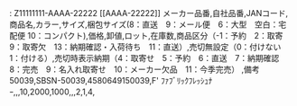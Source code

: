 >
:
Z11111111-AAAA-22222
[[AAAA-22222]]
メーカー品番,自社品番,JANコード,商品名,カラー,サイズ,梱包サイズ(8：直送　9：メール便　6：大型　空白：宅配便 10：コンパクト),価格,卸値,ロット,在庫数,商品区分（-1：予約　2：取寄　9：取寄欠　13：納期確認・入荷待ち　11：直送）,売切無設定（0：付けない　1：付ける）,売切時表示納期（4：取寄せ　5：予約　6：直送　7：納期確認　8：完売　9：名入れ取寄せ　10：メーカー欠品　11：今季完売） ,備考
50039,SBSN-50039,4580649150039,F' ﾌｧﾌﾞﾘｯｸﾌﾚｯｼｭﾅｰ,,,10,2000,1000,,,2,1,4,
